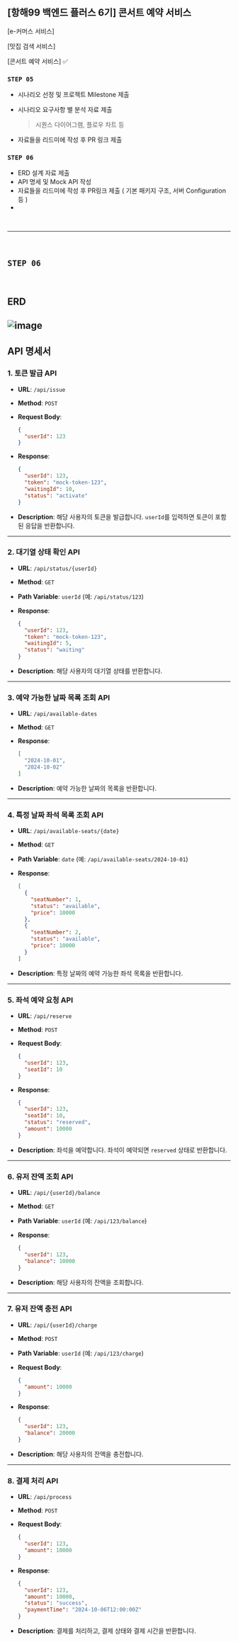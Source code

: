 ## [항해99 백엔드 플러스 6기] 콘서트 예약 서비스 

[e-커머스 서비스]

[맛집 검색 서비스]

[콘서트 예약 서비스] ✅


### **`STEP 05`**

- 시나리오 선정 및 프로젝트 Milestone 제출
- 시나리오 요구사항 별 분석 자료 제출

  > 시퀀스 다이어그램, 플로우 차트 등

- 자료들을 리드미에 작성 후 PR 링크 제출

### **`STEP 06`**

- ERD 설계 자료 제출
- API 명세 및 Mock API 작성
- 자료들을 리드미에 작성 후 PR링크 제출 ( 기본 패키지 구조, 서버 Configuration 등 )
-
<br>

---

<br>

## **`STEP 06`**

<br>

## ERD

## ![image](https://github.com/Kook-s/hhplus-concert/blob/week03/document/concert_ERD.png?raw=true)


## API 명세서

### 1. **토큰 발급 API**

- **URL**: `/api/issue`
- **Method**: `POST`
- **Request Body**:

  ```json
  {
    "userId": 123
  }
  ```

- **Response**:

  ```json
  {
    "userId": 123,
    "token": "mock-token-123",
    "waitingId": 10,
    "status": "activate"
  }
  ```

- **Description**: 해당 사용자의 토큰을 발급합니다. `userId`를 입력하면 토큰이 포함된 응답을 반환합니다.

---

### 2. **대기열 상태 확인 API**

- **URL**: `/api/status/{userId}`
- **Method**: `GET`
- **Path Variable**: `userId` (예: `/api/status/123`)
- **Response**:

  ```json
  {
    "userId": 123,
    "token": "mock-token-123",
    "waitingId": 5,
    "status": "waiting"
  }
  ```

- **Description**: 해당 사용자의 대기열 상태를 반환합니다.

---

### 3. **예약 가능한 날짜 목록 조회 API**

- **URL**: `/api/available-dates`
- **Method**: `GET`
- **Response**:

  ```json
  [
    "2024-10-01",
    "2024-10-02"
  ]
  ```

- **Description**: 예약 가능한 날짜의 목록을 반환합니다.

---

### 4. **특정 날짜 좌석 목록 조회 API**

- **URL**: `/api/available-seats/{date}`
- **Method**: `GET`
- **Path Variable**: `date` (예: `/api/available-seats/2024-10-01`)
- **Response**:

  ```json
  [
    {
      "seatNumber": 1,
      "status": "available",
      "price": 10000
    },
    {
      "seatNumber": 2,
      "status": "available",
      "price": 10000
    }
  ]
  ```

- **Description**: 특정 날짜의 예약 가능한 좌석 목록을 반환합니다.

---

### 5. **좌석 예약 요청 API**

- **URL**: `/api/reserve`
- **Method**: `POST`
- **Request Body**:

  ```json
  {
    "userId": 123,
    "seatId": 10
  }
  ```

- **Response**:

  ```json
  {
    "userId": 123,
    "seatId": 10,
    "status": "reserved",
    "amount": 10000
  }
  ```

- **Description**: 좌석을 예약합니다. 좌석이 예약되면 `reserved` 상태로 반환합니다.

---

### 6. **유저 잔액 조회 API**

- **URL**: `/api/{userId}/balance`
- **Method**: `GET`
- **Path Variable**: `userId` (예: `/api/123/balance`)
- **Response**:

  ```json
  {
    "userId": 123,
    "balance": 10000
  }
  ```

- **Description**: 해당 사용자의 잔액을 조회합니다.

---

### 7. **유저 잔액 충전 API**

- **URL**: `/api/{userId}/charge`
- **Method**: `POST`
- **Path Variable**: `userId` (예: `/api/123/charge`)
- **Request Body**:

  ```json
  {
    "amount": 10000
  }
  ```

- **Response**:

  ```json
  {
    "userId": 123,
    "balance": 20000
  }
  ```

- **Description**: 해당 사용자의 잔액을 충전합니다.

---

### 8. **결제 처리 API**

- **URL**: `/api/process`
- **Method**: `POST`
- **Request Body**:

  ```json
  {
    "userId": 123,
    "amount": 10000
  }
  ```

- **Response**:

  ```json
  {
    "userId": 123,
    "amount": 10000,
    "status": "success",
    "paymentTime": "2024-10-06T12:00:00Z"
  }
  ```

- **Description**: 결제를 처리하고, 결제 상태와 결제 시간을 반환합니다.
